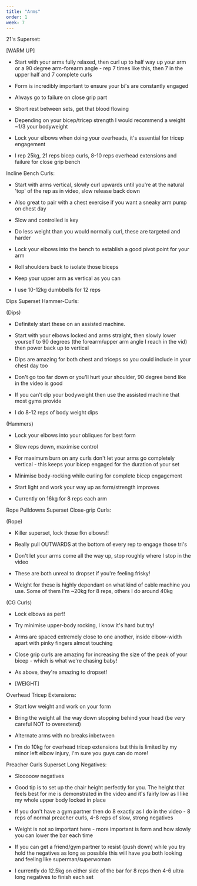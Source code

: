 ```yaml
---
title: "Arms"
order: 1
week: 7
---
```


21's Superset:

[WARM UP]

- Start with your arms fully relaxed, then curl up to half way up your arm or a 90 degree arm-forearm angle - rep 7 times like this, then 7 in the upper half and 7 complete curls

- Form is incredibly important to ensure your bi's are constantly engaged

- Always go to failure on close grip part

- Short rest between sets, get that blood flowing

- Depending on your bicep/tricep strength I would recommend a weight ~1/3 your bodyweight

- Lock your elbows when doing your overheads, it's essential for tricep engagement

- I rep 25kg, 21 reps bicep curls, 8-10 reps overhead extensions and failure for close grip bench

Incline Bench Curls: 

- Start with arms vertical, slowly curl upwards until you're at the natural 'top' of the rep as in video, slow release back down

- Also great to pair with a chest exercise if you want a sneaky arm pump on chest day

- Slow and controlled is key

- Do less weight than you would normally curl, these are targeted and harder

- Lock your elbows into the bench to establish a good pivot point for your arm

- Roll shoulders back to isolate those biceps

- Keep your upper arm as vertical as you can

- I use 10-12kg dumbbells for 12 reps

Dips Superset Hammer-Curls:

(Dips)
- Definitely start these on an assisted machine.

- Start with your elbows locked and arms straight, then slowly lower yourself to 90 degrees (the forearm/upper arm angle I reach in the vid) then power back up to vertical

- Dips are amazing for both chest and triceps so you could include in your chest day too

- Don't go too far down or you'll hurt your shoulder, 90 degree bend like in the video is good

- If you can't dip your bodyweight then use the assisted machine that most gyms provide

- I do 8-12 reps of body weight dips

(Hammers)
- Lock your elbows into your obliques for best form

- Slow reps down, maximise control

- For maximum burn on any curls don't let your arms go completely vertical - this keeps your bicep engaged for the duration of your set

- Minimise body-rocking while curling for complete bicep engagement

- Start light and work your way up as form/strength improves

- Currently on 16kg for 8 reps each arm

Rope Pulldowns Superset Close-grip Curls:

(Rope)
- Killer superset, lock those fkn elbows!!

- Really pull OUTWARDS at the bottom of every rep to engage those tri's

- Don't let your arms come all the way up, stop roughly where I stop in the video

- These are both unreal to dropset if you're feeling frisky!

- Weight for these is highly dependant on what kind of cable machine you use. Some of them I'm ~20kg for 8 reps, others I do around 40kg

(CG Curls)
- Lock elbows as per!!

- Try minimise upper-body rocking, I know it's hard but try!

- Arms are spaced extremely close to one another, inside elbow-width apart with pinky fingers almost touching

- Close grip curls are amazing for increasing the size of the peak of your bicep - which is what we're chasing baby!

- As above, they're amazing to dropset!

- [WEIGHT]

Overhead Tricep Extensions:

- Start low weight and work on your form

- Bring the weight all the way down stopping behind your head (be very careful NOT to overextend)

- Alternate arms with no breaks inbetween

- I'm do 10kg for overhead tricep extensions but this is limited by my minor left elbow injury, I'm sure you guys can do more!

Preacher Curls Superset Long Negatives:

- Slooooow negatives

- Good tip is to set up the chair height perfectly for you. The height that feels best for me is demonstrated in the video and it's fairly low as I like my whole upper body locked in place

- If you don't have a gym partner then do 8 exactly as I do in the video - 8 reps of normal preacher curls, 4-8 reps of slow, strong negatives

- Weight is not so important here - more important is form and how slowly you can lower the bar each time

- If you can get a friend/gym partner to resist (push down) while you try hold the negatives as long as possible this will have you both looking and feeling like superman/superwoman

- I currently do 12.5kg on either side of the bar for 8 reps then 4-6 ultra long negatives to finish each set

